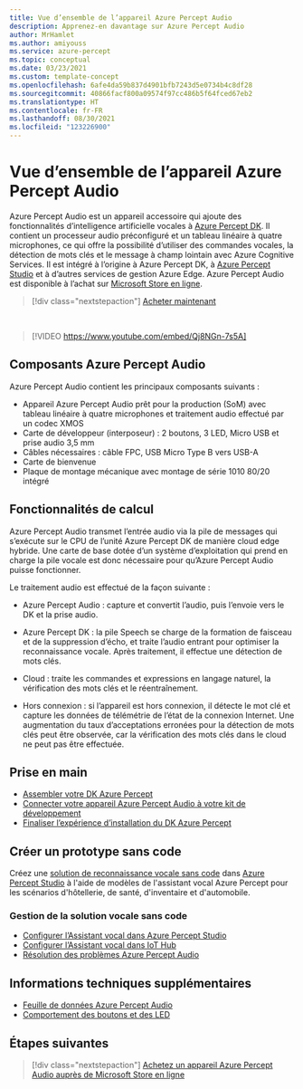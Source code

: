 ```yaml
---
title: Vue d’ensemble de l’appareil Azure Percept Audio
description: Apprenez-en davantage sur Azure Percept Audio
author: MrHamlet
ms.author: amiyouss
ms.service: azure-percept
ms.topic: conceptual
ms.date: 03/23/2021
ms.custom: template-concept
ms.openlocfilehash: 6afe4da59b837d4901bfb7243d5e0734b4c8df28
ms.sourcegitcommit: 40866facf800a09574f97cc486b5f64fced67eb2
ms.translationtype: HT
ms.contentlocale: fr-FR
ms.lasthandoff: 08/30/2021
ms.locfileid: "123226900"
---
```

# <a name="azure-percept-audio-device-overview"></a>Vue d’ensemble de l’appareil Azure Percept Audio

Azure Percept Audio est un appareil accessoire qui ajoute des fonctionnalités d’intelligence artificielle vocales à [Azure Percept DK](./overview-azure-percept-dk.md). Il contient un processeur audio préconfiguré et un tableau linéaire à quatre microphones, ce qui offre la possibilité d’utiliser des commandes vocales, la détection de mots clés et le message à champ lointain avec Azure Cognitive Services. Il est intégré à l’origine à Azure Percept DK, à [Azure Percept Studio](https://go.microsoft.com/fwlink/?linkid=2135819) et à d’autres services de gestion Azure Edge. Azure Percept Audio est disponible à l’achat sur [Microsoft Store en ligne](https://go.microsoft.com/fwlink/p/?LinkId=2155270).

> [!div class="nextstepaction"]
> [Acheter maintenant](https://go.microsoft.com/fwlink/p/?LinkId=2155270)

</br>

> [!VIDEO https://www.youtube.com/embed/Qj8NGn-7s5A]

## <a name="azure-percept-audio-components"></a>Composants Azure Percept Audio

Azure Percept Audio contient les principaux composants suivants :

- Appareil Azure Percept Audio prêt pour la production (SoM) avec tableau linéaire à quatre microphones et traitement audio effectué par un codec XMOS
- Carte de développeur (interposeur) : 2 boutons, 3 LED, Micro USB et prise audio 3,5 mm
- Câbles nécessaires : câble FPC, USB Micro Type B vers USB-A
- Carte de bienvenue
- Plaque de montage mécanique avec montage de série 1010 80/20 intégré

## <a name="compute-capabilities"></a>Fonctionnalités de calcul 

Azure Percept Audio transmet l’entrée audio via la pile de messages qui s’exécute sur le CPU de l’unité Azure Percept DK de manière cloud edge hybride. Une carte de base dotée d’un système d’exploitation qui prend en charge la pile vocale est donc nécessaire pour qu’Azure Percept Audio puisse fonctionner. 

Le traitement audio est effectué de la façon suivante : 

- Azure Percept Audio : capture et convertit l’audio, puis l’envoie vers le DK et la prise audio.

- Azure Percept DK : la pile Speech se charge de la formation de faisceau et de la suppression d’écho, et traite l’audio entrant pour optimiser la reconnaissance vocale. Après traitement, il effectue une détection de mots clés.

- Cloud : traite les commandes et expressions en langage naturel, la vérification des mots clés et le réentraînement. 

- Hors connexion : si l’appareil est hors connexion, il détecte le mot clé et capture les données de télémétrie de l’état de la connexion Internet. Une augmentation du taux d’acceptations erronées pour la détection de mots clés peut être observée, car la vérification des mots clés dans le cloud ne peut pas être effectuée. 

## <a name="getting-started"></a>Prise en main

- [Assembler votre DK Azure Percept](./quickstart-percept-dk-unboxing.md)
- [Connecter votre appareil Azure Percept Audio à votre kit de développement](./quickstart-percept-audio-setup.md)
- [Finaliser l’expérience d’installation du DK Azure Percept](./quickstart-percept-dk-set-up.md)

## <a name="build-a-no-code-prototype"></a>Créer un prototype sans code

Créez une [solution de reconnaissance vocale sans code](./tutorial-no-code-speech.md) dans [Azure Percept Studio](https://go.microsoft.com/fwlink/?linkid=2135819) à l'aide de modèles de l'assistant vocal Azure Percept pour les scénarios d'hôtellerie, de santé, d'inventaire et d'automobile.

### <a name="manage-your-no-code-speech-solution"></a>Gestion de la solution vocale sans code

- [Configurer l’Assistant vocal dans Azure Percept Studio](./how-to-manage-voice-assistant.md)
- [Configurer l’Assistant vocal dans IoT Hub](./how-to-configure-voice-assistant.md)
- [Résolution des problèmes Azure Percept Audio](./troubleshoot-audio-accessory-speech-module.md)

## <a name="additional-technical-information"></a>Informations techniques supplémentaires

- [Feuille de données Azure Percept Audio](./azure-percept-audio-datasheet.md)
- [Comportement des boutons et des LED](./audio-button-led-behavior.md)

## <a name="next-steps"></a>Étapes suivantes

> [!div class="nextstepaction"]
> [Achetez un appareil Azure Percept Audio auprès de Microsoft Store en ligne](https://go.microsoft.com/fwlink/p/?LinkId=2155270)
